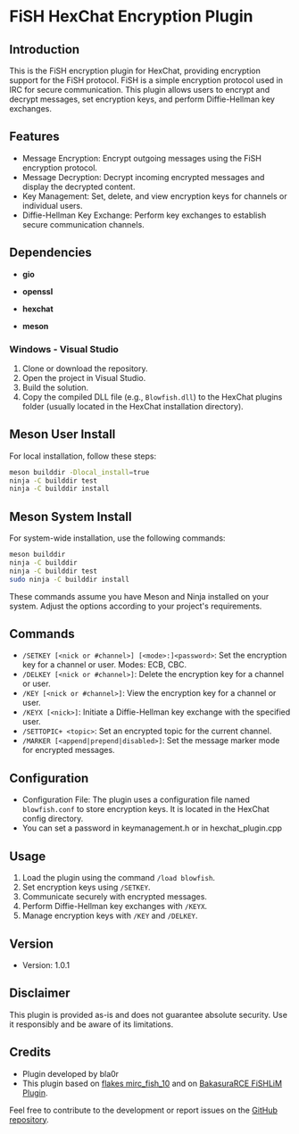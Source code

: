 # FiSH HexChat Encryption Plugin

## Introduction
This is the FiSH encryption plugin for HexChat, providing encryption support for the FiSH protocol. FiSH is a simple encryption protocol used in IRC for secure communication. This plugin allows users to encrypt and decrypt messages, set encryption keys, and perform Diffie-Hellman key exchanges.

## Features
- Message Encryption: Encrypt outgoing messages using the FiSH encryption protocol.
- Message Decryption: Decrypt incoming encrypted messages and display the decrypted content.
- Key Management: Set, delete, and view encryption keys for channels or individual users.
- Diffie-Hellman Key Exchange: Perform key exchanges to establish secure communication channels.

## Dependencies
- **gio**

- **openssl**

- **hexchat**

- **meson**

### Windows - Visual Studio

1. Clone or download the repository.
2. Open the project in Visual Studio.
3. Build the solution.
4. Copy the compiled DLL file (e.g., `Blowfish.dll`) to the HexChat plugins folder (usually located in the HexChat installation directory).

## Meson User Install

For local installation, follow these steps:

```bash
meson builddir -Dlocal_install=true
ninja -C builddir test
ninja -C builddir install
```
## Meson System Install

For system-wide installation, use the following commands:

```bash
meson builddir
ninja -C builddir
ninja -C builddir test
sudo ninja -C builddir install
```

These commands assume you have Meson and Ninja installed on your system. Adjust the options according to your project's requirements.

## Commands
- `/SETKEY [<nick or #channel>] [<mode>:]<password>`: Set the encryption key for a channel or user. Modes: ECB, CBC.
- `/DELKEY [<nick or #channel>]`: Delete the encryption key for a channel or user.
- `/KEY [<nick or #channel>]`: View the encryption key for a channel or user.
- `/KEYX [<nick>]`: Initiate a Diffie-Hellman key exchange with the specified user.
- `/SETTOPIC+ <topic>`: Set an encrypted topic for the current channel.
- `/MARKER [<append|prepend|disabled>]`: Set the message marker mode for encrypted messages.

## Configuration
- Configuration File: The plugin uses a configuration file named `blowfish.conf` to store encryption keys. It is located in the HexChat config directory.
- You can set a password in keymanagement.h or in hexchat_plugin.cpp

## Usage
1. Load the plugin using the command `/load blowfish`.
2. Set encryption keys using `/SETKEY`.
3. Communicate securely with encrypted messages.
4. Perform Diffie-Hellman key exchanges with `/KEYX`.
5. Manage encryption keys with `/KEY` and `/DELKEY`.

## Version
- Version: 1.0.1

## Disclaimer
This plugin is provided as-is and does not guarantee absolute security. Use it responsibly and be aware of its limitations.

## Credits
- Plugin developed by bla0r
- This plugin based on [flakes mirc_fish_10](https://github.com/flakes/mirc_fish_10) and on [BakasuraRCE FiSHLiM Plugin](https://github.com/BakasuraRCE/hexchat-fishlim-reloaded).

Feel free to contribute to the development or report issues on the [GitHub repository](https://github.com/your/repository).
